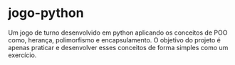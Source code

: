# jogo-python
Um jogo de turno desenvolvido em python aplicando os conceitos de POO como, herança, polimorfismo e encapsulamento.
O objetivo do projeto é apenas praticar e desenvolver esses conceitos de forma simples como um exercício. 

